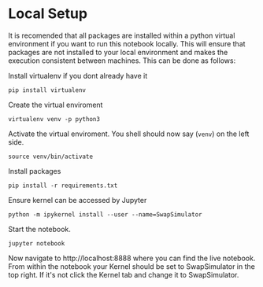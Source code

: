 # Local Setup
It is recomended that all packages are installed within a python virtual environment if you want to run this notebook locally. This will ensure that packages are not installed to your local environment and makes the execution consistent between machines. This can be done as follows:

Install virtualenv if you dont already have it
```
pip install virtualenv
```

Create the virtual enviroment
```
virtualenv venv -p python3
```

Activate the virtual enviroment. You shell should now say (`venv`) on the left side.
```
source venv/bin/activate
```

Install packages
```
pip install -r requirements.txt
```

Ensure kernel can be accessed by Jupyter
```
python -m ipykernel install --user --name=SwapSimulator
```
Start the notebook.

```
jupyter notebook
```

Now navigate to http://localhost:8888 where you can find the live notebook. From within the notebook your Kernel should be set to SwapSimulator in the top right. If it's not click the Kernel tab and change it to SwapSimulator.
